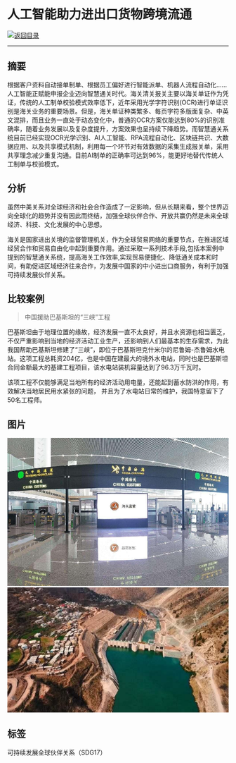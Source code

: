 # 人工智能助力进出口货物跨境流通

[![返回目录](http://img.shields.io/badge/点击-返回目录-875A7B.svg?style=flat&colorA=8F8F8F)](/)

----------

## 摘要

根据客户资料自动接单制单、根据员工偏好进行智能派单、机器人流程自动化……人工智能正赋能申报企业迈向智慧通关时代。海关清关报关主要以海关单证作为凭证，传统的人工制单校验模式效率低下，近年采用光学字符识别(OCR)进行单证识别是海关业务的重要场景。但是，海关单证种类繁多、每页字符多版面复杂、中英文混排，而且业务一直处于动态变化中，普通的OCR方案仅能达到80%的识别准确率，随着业务发展以及复杂度提升，方案效果也呈持续下降趋势。而智慧通关系统目前已经实现OCR光学识别、AI人工智能、RPA流程自动化、区块链共识、大数据应用、以及共享模式机制，利用每一个环节对有效数据的采集生成报关单，采用共享理念减少重复沟通。目前AI制单的正确率可达到96%，能更好地替代传统人工制单与校验模式。

## 分析

虽然中美关系对全球经济和社会合作造成了一定影响，但从长期来看，整个世界迈向全球化的趋势并没有因此而终结，加强全球伙伴合作、开放共赢仍然是未来全球经济、科技、文化发展的中心思想。

海关是国家进出关境的监督管理机关，作为全球贸易网络的重要节点，在推进区域经贸合作和贸易自由化中起到重要作用。通过采取一系列技术手段,包括本案例中提到的智慧通关系统，提高海关工作效率,实现贸易便捷化、降低通关成本和时间，有助促进区域经济往来合作，为发展中国家的中小进出口商服务，有利于加强可持续发展伙伴关系。

## 比较案例

> 中国援助巴基斯坦的“三峡”工程

巴基斯坦由于地理位置的缘故，经济发展一直不太良好，并且水资源也相当匮乏，不仅严重影响到当地的经济活动工业生产，还影响到人们最基本的生存需求，为此我国帮助巴基斯坦修建了“三峡”，即位于巴基斯坦克什米尔的尼鲁姆-杰鲁姆水电站。这项工程总耗资204亿，也是中国在建最大的境外水电站，同时也是巴基斯坦合同金额最大的基建工程项目，该水电站装机容量达到了96.3万千瓦时。

该项工程不仅能够满足当地所有的经济活动用电量，还能起到蓄水防洪的作用，有效解决当地居民用水紧张的问题， 并且为了水电站日常的维护，我国特意留下了50名工程师。

## 图片

![图片](17.1.1.jpg)
![图片](17.1.2.jpg)


## 标签
可持续发展全球伙伴关系（SDG17）
